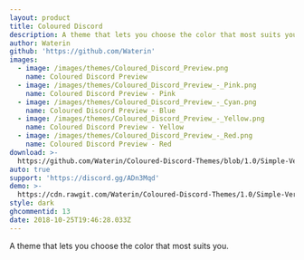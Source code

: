 ```yaml
---
layout: product
title: Coloured Discord
description: A theme that lets you choose the color that most suits you.
author: Waterin
github: 'https://github.com/Waterin'
images:
  - image: /images/themes/Coloured_Discord_Preview.png
    name: Coloured Discord Preview
  - image: /images/themes/Coloured_Discord_Preview_-_Pink.png
    name: Coloured Discord Preview - Pink
  - image: /images/themes/Coloured_Discord_Preview_-_Cyan.png
    name: Coloured Discord Preview - Blue
  - image: /images/themes/Coloured_Discord_Preview_-_Yellow.png
    name: Coloured Discord Preview - Yellow
  - image: /images/themes/Coloured_Discord_Preview_-_Red.png
    name: Coloured Discord Preview - Red
download: >-
  https://github.com/Waterin/Coloured-Discord-Themes/blob/1.0/Simple-Version/Coloured-Discord-Themes-RGB.theme.css
auto: true
support: 'https://discord.gg/ADn3Mqd'
demo: >-
  https://cdn.rawgit.com/Waterin/Coloured-Discord-Themes/1.0/Simple-Version/Coloured-Discord-Themes-RGB.theme.css
style: dark
ghcommentid: 13
date: 2018-10-25T19:46:28.033Z
---
```

A theme that lets you choose the color that most suits you.